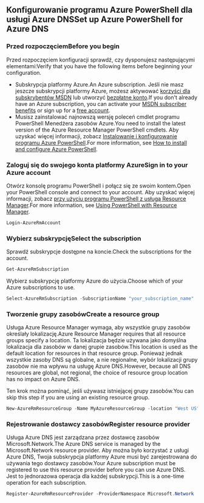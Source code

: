 ## <a name="set-up-azure-powershell-for-azure-dns"></a><span data-ttu-id="509e1-101">Konfigurowanie programu Azure PowerShell dla usługi Azure DNS</span><span class="sxs-lookup"><span data-stu-id="509e1-101">Set up Azure PowerShell for Azure DNS</span></span>

### <a name="before-you-begin"></a><span data-ttu-id="509e1-102">Przed rozpoczęciem</span><span class="sxs-lookup"><span data-stu-id="509e1-102">Before you begin</span></span>

<span data-ttu-id="509e1-103">Przed rozpoczęciem konfiguracji sprawdź, czy dysponujesz następującymi elementami:</span><span class="sxs-lookup"><span data-stu-id="509e1-103">Verify that you have the following items before beginning your configuration.</span></span>

* <span data-ttu-id="509e1-104">Subskrypcja platformy Azure.</span><span class="sxs-lookup"><span data-stu-id="509e1-104">An Azure subscription.</span></span> <span data-ttu-id="509e1-105">Jeśli nie masz jeszcze subskrypcji platformy Azure, możesz aktywować [korzyści dla subskrybentów MSDN](https://azure.microsoft.com/pricing/member-offers/msdn-benefits-details/) lub utworzyć [bezpłatne konto](https://azure.microsoft.com/pricing/free-trial/).</span><span class="sxs-lookup"><span data-stu-id="509e1-105">If you don't already have an Azure subscription, you can activate your [MSDN subscriber benefits](https://azure.microsoft.com/pricing/member-offers/msdn-benefits-details/) or sign up for a [free account](https://azure.microsoft.com/pricing/free-trial/).</span></span>
* <span data-ttu-id="509e1-106">Musisz zainstalować najnowszą wersję poleceń cmdlet programu PowerShell Menedżera zasobów Azure.</span><span class="sxs-lookup"><span data-stu-id="509e1-106">You need to install the latest version of the Azure Resource Manager PowerShell cmdlets.</span></span> <span data-ttu-id="509e1-107">Aby uzyskać więcej informacji, zobacz [Instalowanie i konfigurowanie programu Azure PowerShell](/powershell/azureps-cmdlets-docs).</span><span class="sxs-lookup"><span data-stu-id="509e1-107">For more information, see [How to install and configure Azure PowerShell](/powershell/azureps-cmdlets-docs).</span></span>

### <a name="sign-in-to-your-azure-account"></a><span data-ttu-id="509e1-108">Zaloguj się do swojego konta platformy Azure</span><span class="sxs-lookup"><span data-stu-id="509e1-108">Sign in to your Azure account</span></span>

<span data-ttu-id="509e1-109">Otwórz konsolę programu PowerShell i połącz się ze swoim kontem.</span><span class="sxs-lookup"><span data-stu-id="509e1-109">Open your PowerShell console and connect to your account.</span></span> <span data-ttu-id="509e1-110">Aby uzyskać więcej informacji, zobacz [przy użyciu programu PowerShell z usługą Resource Manager](../articles/azure-resource-manager/powershell-azure-resource-manager.md).</span><span class="sxs-lookup"><span data-stu-id="509e1-110">For more information, see [Using PowerShell with Resource Manager](../articles/azure-resource-manager/powershell-azure-resource-manager.md).</span></span>

```powershell
Login-AzureRmAccount
```

### <a name="select-the-subscription"></a><span data-ttu-id="509e1-111">Wybierz subskrypcję</span><span class="sxs-lookup"><span data-stu-id="509e1-111">Select the subscription</span></span>
 
<span data-ttu-id="509e1-112">Sprawdź subskrypcje dostępne na koncie.</span><span class="sxs-lookup"><span data-stu-id="509e1-112">Check the subscriptions for the account.</span></span>

```powershell
Get-AzureRmSubscription
```

<span data-ttu-id="509e1-113">Wybierz subskrypcję platformy Azure do użycia.</span><span class="sxs-lookup"><span data-stu-id="509e1-113">Choose which of your Azure subscriptions to use.</span></span>

```powershell
Select-AzureRmSubscription -SubscriptionName "your_subscription_name"
```

### <a name="create-a-resource-group"></a><span data-ttu-id="509e1-114">Tworzenie grupy zasobów</span><span class="sxs-lookup"><span data-stu-id="509e1-114">Create a resource group</span></span>

<span data-ttu-id="509e1-115">Usługa Azure Resource Manager wymaga, aby wszystkie grupy zasobów określały lokalizację.</span><span class="sxs-lookup"><span data-stu-id="509e1-115">Azure Resource Manager requires that all resource groups specify a location.</span></span> <span data-ttu-id="509e1-116">Ta lokalizacja będzie używana jako domyślna lokalizacja dla zasobów w danej grupie zasobów.</span><span class="sxs-lookup"><span data-stu-id="509e1-116">This location is used as the default location for resources in that resource group.</span></span> <span data-ttu-id="509e1-117">Ponieważ jednak wszystkie zasoby DNS są globalne, a nie regionalne, wybór lokalizacji grupy zasobów nie ma wpływu na usługę Azure DNS.</span><span class="sxs-lookup"><span data-stu-id="509e1-117">However, because all DNS resources are global, not regional, the choice of resource group location has no impact on Azure DNS.</span></span>

<span data-ttu-id="509e1-118">Ten krok można pominąć, jeśli używasz istniejącej grupy zasobów.</span><span class="sxs-lookup"><span data-stu-id="509e1-118">You can skip this step if you are using an existing resource group.</span></span>

```powershell
New-AzureRmResourceGroup -Name MyAzureResourceGroup -location "West US"
```

### <a name="register-resource-provider"></a><span data-ttu-id="509e1-119">Rejestrowanie dostawcy zasobów</span><span class="sxs-lookup"><span data-stu-id="509e1-119">Register resource provider</span></span>

<span data-ttu-id="509e1-120">Usługa Azure DNS jest zarządzana przez dostawcę zasobów Microsoft.Network.</span><span class="sxs-lookup"><span data-stu-id="509e1-120">The Azure DNS service is managed by the Microsoft.Network resource provider.</span></span> <span data-ttu-id="509e1-121">Aby można było korzystać z usługi Azure DNS, Twoja subskrypcja platformy Azure musi być zarejestrowana do używania tego dostawcy zasobów.</span><span class="sxs-lookup"><span data-stu-id="509e1-121">Your Azure subscription must be registered to use this resource provider before you can use Azure DNS.</span></span> <span data-ttu-id="509e1-122">Jest to jednorazowa operacja dla każdej subskrypcji.</span><span class="sxs-lookup"><span data-stu-id="509e1-122">This is a one-time operation for each subscription.</span></span>

```powershell
Register-AzureRmResourceProvider -ProviderNamespace Microsoft.Network
```